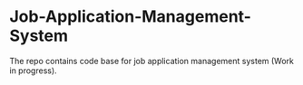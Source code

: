 # Job-Application-Management-System
The repo contains code base for job application management system (Work in progress).
